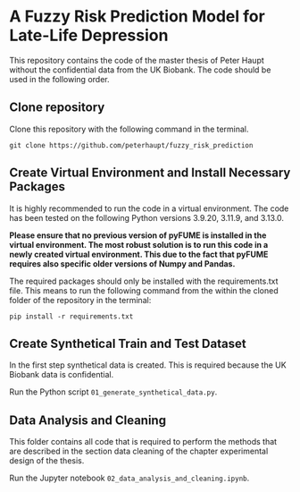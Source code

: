 # A Fuzzy Risk Prediction Model for Late-Life Depression

This repository contains the code of the master thesis of Peter Haupt without the confidential data from the UK Biobank. The code should be used in the following order.

## Clone repository

Clone this repository with the following command in the terminal.

`git clone https://github.com/peterhaupt/fuzzy_risk_prediction`

## Create Virtual Environment and Install Necessary Packages

It is highly recommended to run the code in a virtual environment. The code has been tested on the following Python versions 3.9.20, 3.11.9, and 3.13.0.

**Please ensure that no previous version of pyFUME is installed in the virtual environment. The most robust solution is to run this code in a newly created virtual environment. This due to the fact that pyFUME requires also specific older versions of Numpy and Pandas.**

The required packages should only be installed with the requirements.txt file. This means to run the following command from the within the cloned folder of the repository in the terminal:

`pip install -r requirements.txt`

## Create Synthetical Train and Test Dataset

In the first step synthetical data is created. This is required because the UK Biobank data is confidential.

Run the Python script `01_generate_synthetical_data.py`.

## Data Analysis and Cleaning

This folder contains all code that is required to perform the methods that are described in the section data cleaning of the chapter experimental design of the thesis.

Run the Jupyter notebook `02_data_analysis_and_cleaning.ipynb`.


